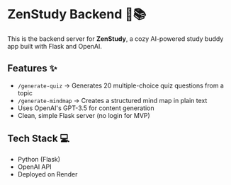 # ZenStudy Backend 🧸📚

This is the backend server for **ZenStudy**, a cozy AI-powered study buddy app built with Flask and OpenAI.

## Features ✨
- `/generate-quiz` → Generates 20 multiple-choice quiz questions from a topic
- `/generate-mindmap` → Creates a structured mind map in plain text
- Uses OpenAI's GPT-3.5 for content generation
- Clean, simple Flask server (no login for MVP)

## Tech Stack 💻
- Python (Flask)
- OpenAI API
- Deployed on Render